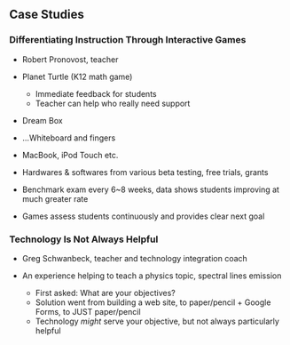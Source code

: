 ## Case Studies

### Differentiating Instruction Through Interactive Games

- Robert Pronovost, teacher

- Planet Turtle (K12 math game)
    - Immediate feedback for students
    - Teacher can help who really need support

- Dream Box

- ...Whiteboard and fingers

- MacBook, iPod Touch etc.

- Hardwares & softwares from various beta testing, free trials, grants

- Benchmark exam every 6~8 weeks, data shows students improving at much greater
  rate

- Games assess students continuously and provides clear next goal

### Technology Is Not Always Helpful

- Greg Schwanbeck, teacher and technology integration coach

- An experience helping to teach a physics topic, spectral lines emission
    - First asked: What are your objectives?
    - Solution went from building a web site, to paper/pencil + Google Forms,
      to JUST paper/pencil
    - Technology _might_ serve your objective, but not always particularly
      helpful


